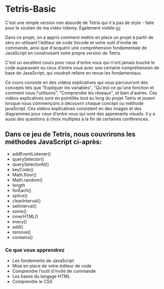 # Tetris-Basic
C'est une simple version non absurde de Tetris qui n'a pas de style - faite pour le soutien de ma vidéo Udemy. Également visible [ici](https://tetris.github.io/)


Dans ce projet, on a appris comment mettre en place un projet à partir de zéro en utilisant l'éditeur de code Vscode et votre outil d'invite de commande, ainsi que d'acquérir une compréhension fondamentale de JavaScript en construisant votre propre version de Tetris.

C'est un excellent cours pour ceux d'entre vous qui n'ont jamais touché le code auparavant ou ceux d'entre vous avec une certaine compréhension de base de JavaScript, qui voudrait refaire en revue les fondamentaux.

Ce cours consiste en des vidéos explicatives qui vous parcourront des concepts tels que "Expliquer les variables", "Qu'est-ce qu'une fonction et comment nous l'utilisons", "Comprendre les réseaux", et bien d'autres. Ces vidéos explicatives sont en pointillés tout au long du projet Tetris et jouent lorsque nous commençons à découvrir chaque concept ou méthode javaScript. Ces vidéos explicatives consistent en des images et des diagrammes pour ceux d'entre vous qui sont des apprenants visuels. Il y a aussi des questions à choix multiples à la fin de certaines conférences.



## Dans ce jeu de Tetris, nous couvrirons les méthodes JavaScript ci-après:

* addEventListener()
* querySelector()
* querySelectorAll()
* keyCode()
* Math.floor()
* Math.random()
* length
* forEach()
* splice()
* clearInterval()
* setInterval()
* some()
* innerHTML()
* every()
* add()
* remove()
* contains()

### Ce que vous apprendrez
* Les fondements de JavaScript
* Mise en place de votre éditeur de code
* Comprendre l'outil d'invite de commande
* Les bases du langage HTML
* Comprendre le CSS

